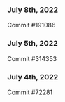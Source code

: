 ### July 8th, 2022

Commit #191086

### July 5th, 2022

Commit #314353


### July 4th, 2022

Commit #72281
